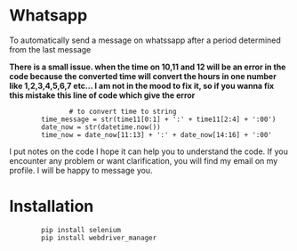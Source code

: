 # Whatsapp
To automatically send a message on whatssapp after a period determined from the last message

**There is a small issue. when the time on 10,11 and 12 will be an error in the code because the converted time will convert the hours in one number like 1,2,3,4,5,6,7 etc...  I am not in the mood to fix it, so if you wanna fix this mistake this line of code which give the error**

                   # to convert time to string
            time_message = str(time11[0:1] + ':' + time11[2:4] + ':00')
            date_now = str(datetime.now())
            time_now = date_now[11:13] + ':' + date_now[14:16] + ':00'


I put notes on the code I hope it can help you to understand the code. If you encounter any problem or want clarification, you will find my email on my profile. I will be happy to message you.

# Installation
            pip install selenium
            pip install webdriver_manager
